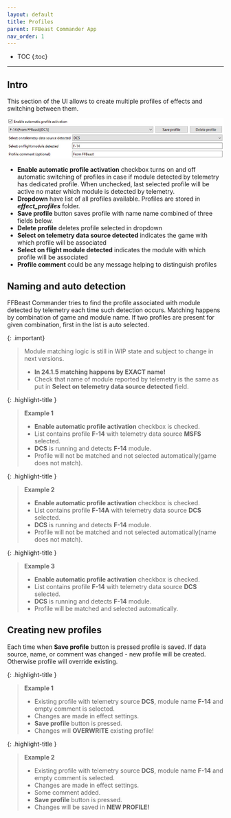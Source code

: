 ```yaml
---
layout: default
title: Profiles
parent: FFBeast Commander App
nav_order: 1
---
```


- TOC
{:toc}

---

## Intro

This section of the UI allows to create multiple profiles of effects and switching between them.

<img src="../../assets/images/manual/commander_profile.jpg">

- **Enable automatic profile activation** checkbox turns on and off automatic switching of profiles in case 
if module detected by telemetry has dedicated profile. 
When unchecked, last selected profile will be active no mater which module is detected by telemetry.
- **Dropdown** have list of all profiles available. Profiles are stored in _**effect_profiles**_ folder.
- **Save profile** button saves profile with name name combined of three fields below.
- **Delete profile** deletes profile selected in dropdown
- **Select on telemetry data source detected** indicates the game with which profile will be associated
- **Select on flight module detected** indicates the module with which profile will be associated
- **Profile comment** could be any message helping to distinguish profiles

## Naming and auto detection

FFBeast Commander tries to find the profile associated with module detected by telemetry each time such detection occurs.
Matching happens by combination of game and module name. If two profiles are present for given combination, first in the list is auto selected.

{: .important}
> Module matching logic is still in WIP state and subject to change in next versions.
>
> - **In 24.1.5 matching happens by EXACT name!** 
> - Check that name of module reported by telemetry is the same as put in **Select on telemetry data source detected** field. 

{: .highlight-title }
> **Example 1**
> - **Enable automatic profile activation** checkbox is checked.
> - List contains profile **F-14** with telemetry data source **MSFS** selected.
> - **DCS** is running and detects **F-14** module.
> - Profile will not be matched and not selected automatically(game does not match).

{: .highlight-title }
> **Example 2**
> - **Enable automatic profile activation** checkbox is checked.
> - List contains profile **F-14A** with telemetry data source **DCS** selected.
> - **DCS** is running and detects **F-14** module.
> - Profile will not be matched and not selected automatically(name does not match).

{: .highlight-title }
> **Example 3**
> - **Enable automatic profile activation** checkbox is checked.
> - List contains profile **F-14** with telemetry data source **DCS** selected.
> - **DCS** is running and detects **F-14** module.
> - Profile will be matched and selected automatically.


## Creating new profiles

Each time when **Save profile** button is pressed profile is saved.
If data source, name, or comment was changed - new profile will be created. 
Otherwise profile will override existing.

{: .highlight-title }
> **Example 1**
> - Existing profile with telemetry source **DCS**, module name **F-14** and empty comment is selected.
> - Changes are made in effect settings.
> - **Save profile** button is pressed.
> - Changes will **OVERWRITE** existing profile!

{: .highlight-title }
> **Example 2**
> - Existing profile with telemetry source **DCS**, module name **F-14** and empty comment is selected.
> - Changes are made in effect settings.
> - Some comment added.
> - **Save profile** button is pressed.
> - Changes will be saved in **NEW PROFILE!**